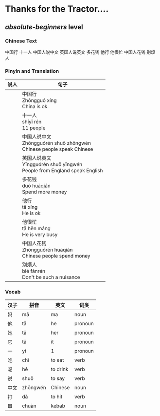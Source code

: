 # Thanks for the Tractor....
## *absolute-beginners* level

### Chinese Text
中国行
十一人
中国人说中文
英国人说英文
多花钱
他行
他很忙
中国人花钱
别烦人

### Pinyin and Translation
|说人|句子|
|----|----|
||中国行<br />Zhōngguó xíng<br />China is ok.|
||十一人<br />shíyī rén<br />11 people|
||中国人说中文<br />Zhōngguórén shuō zhōngwén<br />Chinese people speak Chinese|
||英国人说英文<br />Yīngguórén shuō yīngwén<br />People from England speak English|
||多花钱<br />duō huāqián<br />Spend more money|
||他行<br />tā xíng<br />He is ok|
||他很忙<br />tā hěn máng<br />He is very busy|
||中国人花钱<br />Zhōngguórén huāqián<br />Chinese people spend money|
||别烦人<br />bié fánrén<br />Don't be such a nuisance|
### Vocab
|汉子|拼音|英文|词类|
|----|----|----|----|
|妈|mā|ma|noun|
|他|tā|he|pronoun|
|她|tā|her|pronoun|
|它|tā|it|pronoun|
|一|yī|1|pronoun|
|吃|chī|to eat|verb|
|喝|hē|to drink|verb|
|说|shuō|to say|verb|
|中文|zhōngwén|Chinese|noun|
|打|dǎ|to hit|verb|
|串|chuàn|kebab|noun|